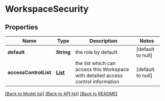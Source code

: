 # WorkspaceSecurity
## Properties

| Name | Type | Description | Notes |
|------------ | ------------- | ------------- | -------------|
| **default** | **String** | the role by default | [default to null] |
| **accessControlList** | [**List**](WorkspaceAccessControl.md) | the list which can access this Workspace with detailed access control information | [default to null] |

[[Back to Model list]](../README.md#documentation-for-models) [[Back to API list]](../README.md#documentation-for-api-endpoints) [[Back to README]](../README.md)

